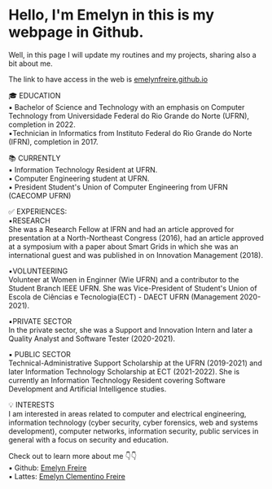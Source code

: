 <h1> Hello, I'm Emelyn in this is my webpage in Github. </h1>

Well, in this page I will update my routines and my projects, sharing also a bit about me.


The link to have access in the web is <a href="https://emelynfreire.github.io/"> emelynfreire.github.io</a>

🎓 EDUCATION <br>
▪️ Bachelor of Science and Technology with an emphasis on Computer Technology from Universidade Federal do Rio Grande do Norte (UFRN), completion in 2022.<br>
▪️Technician in Informatics from Instituto Federal do Rio Grande do Norte (IFRN), completion in 2017.<br>

📚 CURRENTLY<br>
▪️ Information Technology Resident at UFRN.<br>
▪️ Computer Engineering student at UFRN. <br>
▪️ President Student's Union of Computer Engineering from UFRN (CAECOMP UFRN)<br>

✅ EXPERIENCES:<br>
▪️RESEARCH<br>
She was a Research Fellow at IFRN and had an article approved for presentation at a North-Northeast Congress (2016), had an article approved at a symposium with a paper about Smart Grids in which she was an international guest and was published in on Innovation Management (2018).<br>

▪️VOLUNTEERING<br>
Volunteer at Women in Enginner (Wie UFRN) and a contributor to the Student Branch IEEE UFRN. She was Vice-President of Student's Union of Escola de Ciências e Tecnologia(ECT) - DAECT UFRN (Management 2020-2021).<br>

▪️PRIVATE SECTOR<br>
In the private sector, she was a Support and Innovation Intern and later a Quality Analyst and Software Tester (2020-2021).<br>

▪️ PUBLIC SECTOR<br>
Technical-Administrative Support Scholarship at the UFRN (2019-2021) and later Information Technology Scholarship at ECT (2021-2022). She is currently an Information Technology Resident covering Software Development and Artificial Intelligence studies.<br>

💡 INTERESTS<br>
I am interested in areas related to computer and electrical engineering, information technology (cyber security, cyber forensics, web and systems development), computer networks, information security, public services in general with a focus on security and education.<br>

Check out to learn more about me 👇👇<br>
▪️ Github: <a href="https://www.linkedin.com/in/emelynfreire/?locale=en_US"> Emelyn Freire</a><br>
▪️ Lattes: <a href="http://lattes.cnpq.br/5550751375072714"> Emelyn Clementino Freire</a><br>
